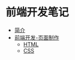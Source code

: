# 前端开发笔记

* [简介](README.md)
* [前端开发-页面制作](Page/index.md)
   * [HTML](Page/usemd.md)
   * [CSS](Page/case.md)
